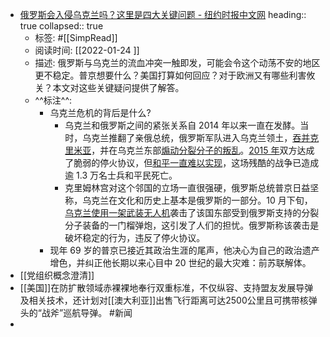 - [俄罗斯会入侵乌克兰吗？这里是四大关键问题 - 纽约时报中文网](https://cn.nytimes.com/world/20220111/russia-ukraine-nato-europe/)
  heading:: true
  collapsed:: true
	- 标签: #[[SimpRead]]
	- 阅读时间: [[2022-01-24  ]]
	- 描述: 俄罗斯与乌克兰的流血冲突一触即发，可能会令这个动荡不安的地区更不稳定。普京想要什么？美国打算如何回应？对于欧洲又有哪些利害攸关？本文对这些关键疑问提供了解答。
	- ^^标注^^:
		- 乌克兰危机的背后是什么?
			- 乌克兰和俄罗斯之间的紧张关系自 2014 年以来一直在发酵。当时，乌克兰推翻了亲俄总统，俄罗斯军队进入乌克兰领土，[吞并克里米亚](https://www.nytimes.com/2014/03/19/world/europe/ukraine.html?action=click&pgtype=Article&state=default&module=styln-russia-ukraine&variant=show%C2%AEion=MAIN_CONTENT_3&block=storyline_levelup_swipe_recirc&sa=D&source=editors&ust=1640277218548000&usg=AOvVaw0lDn6UogMvV8yjZ5fHiRuQ)，并在乌克兰东部[煽动分裂分子的叛乱](https://www.nytimes.com/2014/07/26/world/europe/russian-artillery-fires-into-ukraine-kiev-says.html?action=click&pgtype=Article&state=default&module=styln-russia-ukraine&variant=show%C2%AEion=MAIN_CONTENT_3&block=storyline_levelup_swipe_recirc&sa=D&source=editors&ust=1640277218549000&usg=AOvVaw1sCiHWBqaBMeXt0o9_ow5T)。[2015 年](https://www.nytimes.com/2015/02/13/world/europe/ukraine-cease-fire-negotiated-in-minsk.html?action=click&pgtype=Article&state=default&module=styln-russia-ukraine&variant=show%C2%AEion=MAIN_CONTENT_3&block=storyline_levelup_swipe_recirc&sa=D&source=editors&ust=1640277218549000&usg=AOvVaw0lV3lp2sH1RyyFZiOztJtk)双方达成了脆弱的停火协议，但[和平一直难以实现](https://www.nytimes.com/2021/03/30/world/europe/ukraine-russia-fighting.html)，这场残酷的战争已造成逾 1.3 万名士兵和平民死亡。
			- 克里姆林宫对这个邻国的立场一直很强硬，俄罗斯总统普京日益坚称，乌克兰在文化和历史上基本是俄罗斯的一部分。10 月下旬，[乌克兰使用一架武装无人机](https://www.nytimes.com/2021/11/15/world/europe/ukraine-russia-war-putin.html)袭击了该国东部受到俄罗斯支持的分裂分子装备的一门榴弹炮，这引发了人们的担忧。俄罗斯称该袭击是破坏稳定的行为，违反了停火协议。
		- 现年 69 岁的普京已接近其政治生涯的尾声，他决心为自己的政治遗产增色，并纠正他长期以来心目中 20 世纪的最大灾难：前苏联解体。
- [[党组织概念澄清]]
- [[美国]]在防扩散领域赤裸裸地奉行双重标准，不仅纵容、支持盟友发展导弹及相关技术，还计划对[[澳大利亚]]出售飞行距离可达2500公里且可携带核弹头的“战斧”巡航导弹。 #新闻
-